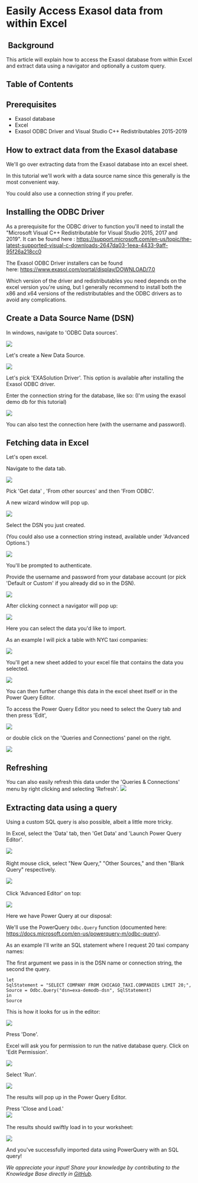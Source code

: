 # Easily Access Exasol data from within Excel 
##  Background

This article will explain how to access the Exasol database from within Excel and extract data using a navigator and optionally a custom query.

## Table of Contents

## Prerequisites

* Exasol database
* Excel
* Exasol ODBC Driver and Visual Studio C++ Redistributables 2015-2019

## How to extract data from the Exasol database

We'll go over extracting data from the Exasol database into an excel sheet.

In this tutorial we'll work with a data source name since this generally is the most convenient way.

You could also use a connection string if you prefer.

## Installing the ODBC Driver

As a prerequisite for the ODBC driver to function you'll need to install the "Microsoft Visual C++ Redistributable for Visual Studio 2015, 2017 and 2019". It can be found here : <https://support.microsoft.com/en-us/topic/the-latest-supported-visual-c-downloads-2647da03-1eea-4433-9aff-95f26a218cc0>

The Exasol ODBC Driver installers can be found here: <https://www.exasol.com/portal/display/DOWNLOAD/7.0>

Which version of the driver and redistributables you need depends on the excel version you're using, but I generally recommend to install both the x86 and x64 versions of the redistributables and the ODBC drivers as to avoid any complications.

## Create a Data Source Name (DSN)

In windows, navigate to 'ODBC Data sources'.

![](images/exaPieterjan_0-1622811291892.png)

Let's create a New Data Source.

![](images/exaPieterjan_2-1622812662405.png)

Let's pick 'EXASolution Driver'. This option is available after installing the Exasol ODBC driver.

Enter the connection string for the database, like so: (I'm using the exasol demo db for this tutorial)

![](images/exaPieterjan_3-1622813651241.png)

You can also test the connection here (with the username and password).

## Fetching data in Excel

Let's open excel.

Navigate to the data tab.

![](images/exaPieterjan_4-1622814343631.png)

Pick 'Get data' , 'From other sources' and then 'From ODBC'.

A new wizard window will pop up.

![](images/exaPieterjan_5-1622814391207.png)

Select the DSN you just created.

(You could also use a connection string instead, available under 'Advanced Options.')

![](images/exaPieterjan_6-1622814464423.png)

You'll be prompted to authenticate.

Provide the username and password from your database account (or pick 'Default or Custom' if you already did so in the DSN).

![](images/exaPieterjan_7-1622814538607.png)

After clicking connect a navigator will pop up:

![](images/exaPieterjan_8-1622814763851.png)

Here you can select the data you'd like to import.

As an example I will pick a table with NYC taxi companies:

![](images/exaPieterjan_9-1622814828891.png)

You'll get a new sheet added to your excel file that contains the data you selected.

![](images/exaPieterjan_0-1622815383282.png)

You can then further change this data in the excel sheet itself or in the Power Query Editor.

To access the Power Query Editor you need to select the Query tab and then press 'Edit',

![](images/exaPieterjan_1-1622815699876.png)

or double click on the 'Queries and Connections' panel on the right.

![](images/exaPieterjan_2-1622815772409.png)

## Refreshing

 You can also easily refresh this data under the 'Queries & Connections' menu by right clicking and selecting 'Refresh'.
 ![](images/exaPieterjan_0-1622817558264.png)
 
 ## Extracting data using a query

Using a custom SQL query is also possible, albeit a little more tricky.

In Excel, select the 'Data' tab, then 'Get Data' and 'Launch Power Query Editor'.

![](images/exaPieterjan_2-1622817020741.png) 

Right mouse click, select "New Query," "Other Sources," and then "Blank Query" respectively.

![](images/exaPieterjan_1-1622816836526.png) 

Click 'Advanced Editor' on top:

![](images/exaPieterjan_0-1622816614384.png)

Here we have Power Query at our disposal: 

We'll use the PowerQuery `Odbc.Query` function (documented here: <https://docs.microsoft.com/en-us/powerquery-m/odbc-query>).

As an example I'll write an SQL statement where I request 20 taxi company names:

The first argument we pass in is the DSN name or connection string, the second the query.

`let`  
`SqlStatement = "SELECT COMPANY FROM CHICAGO_TAXI.COMPANIES LIMIT 20;",`  
`Source = Odbc.Query("dsn=exa-demodb-dsn", SqlStatement)`  
`in`  
`Source`

This is how it looks for us in the editor:

![](images/exaPieterjan_1-1622819067265.png)

Press 'Done'.

Excel will ask you for permission to run the native database query. Click on 'Edit Permission'.

![](images/exaPieterjan_2-1622819127011.png)

Select 'Run'.

![](images/exaPieterjan_3-1622819139266.png)

The results will pop up in the Power Query Editor.

 Press 'Close and Load.'  
![](images/exaPieterjan_4-1622819164227.png) 

The results should swiftly load in to your worksheet:

![](images/exaPieterjan_5-1622819225033.png)

And you've successfully imported data using PowerQuery with an SQL query!

*We appreciate your input! Share your knowledge by contributing to the Knowledge Base directly in [GitHub](https://github.com/exasol/public-knowledgebase).* 